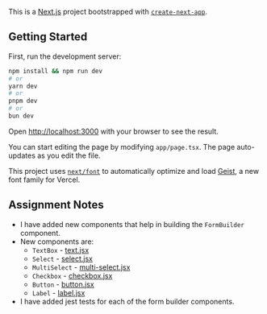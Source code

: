 This is a [Next.js](https://nextjs.org) project bootstrapped with [`create-next-app`](https://nextjs.org/docs/app/api-reference/cli/create-next-app).

## Getting Started

First, run the development server:

```bash
npm install && npm run dev
# or
yarn dev
# or
pnpm dev
# or
bun dev
```

Open [http://localhost:3000](http://localhost:3000) with your browser to see the result.

You can start editing the page by modifying `app/page.tsx`. The page auto-updates as you edit the file.

This project uses [`next/font`](https://nextjs.org/docs/app/building-your-application/optimizing/fonts) to automatically optimize and load [Geist](https://vercel.com/font), a new font family for Vercel.

## Assignment Notes

- I have added new components that help in building the `FormBuilder` component.
- New components are:
  - `TextBox` - [text.jsx](src/app/modules/formBuilder/components/text.jsx)
  - `Select` - [select.jsx](src/app/modules/formBuilder/components/select.jsx)
  - `MultiSelect` - [multi-select.jsx](src/app/modules/formBuilder/components/multi-select.jsx)
  - `Checkbox` - [checkbox.jsx](src/app/modules/formBuilder/components/checkbox.jsx)
  - `Button` - [button.jsx](src/app/modules/formBuilder/components/button.jsx)
  - `Label` - [label.jsx](src/app/modules/formBuilder/components/label.jsx)
- I have added jest tests for each of the form builder components.
